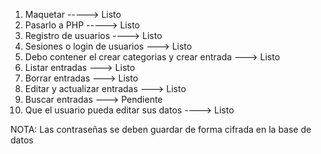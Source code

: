 1. Maquetar -----> Listo
2. Pasarlo a PHP -----> Listo
3. Registro de usuarios ----> Listo
4. Sesiones o login de usuarios ---> Listo
5. Debo contener el crear categorias y crear entrada ---> Listo
6. Listar entradas ---> Listo
7. Borrar entradas ---> Listo
8. Editar y actualizar entradas ---> Listo
9. Buscar entradas ---> Pendiente
10. Que el usuario pueda editar sus datos ----> Listo

NOTA: Las contraseñas se deben guardar de forma cifrada en la base de datos
